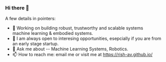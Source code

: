 ### Hi there 👋
A few details in pointers:

- 🔭 Working on building robust, trustworthy and scalable systems machine learning & embodied systems.
- 👯 I am always open to interesing opportunities, esepcially if you are from an early stage startup.
- 💬 Ask me about -- Machine Learning Systems, Robotics.
- 📫 How to reach me: email me or visit me at https://rish-av.github.io/
